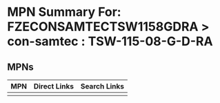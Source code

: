 



# MPN Summary For: FZECONSAMTECTSW1158GDRA > con-samtec : TSW-115-08-G-D-RA

## MPNs
  

|MPN|Direct Links|Search Links|
| :--- | :--- | :--- |
||||

